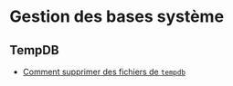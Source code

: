 # Gestion des bases système

## TempDB

- [Comment supprimer des fichiers de `tempdb`](./remove-tempdb-files.md)